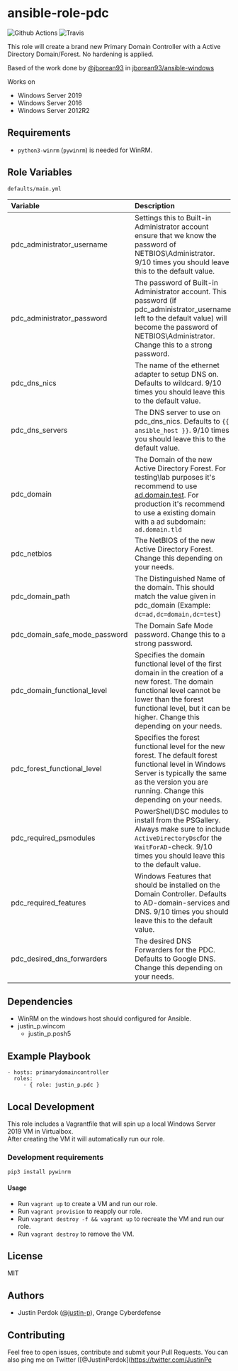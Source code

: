 # ansible-role-pdc

![Github Actions](https://img.shields.io/github/workflow/status/justin-p/ansible-role-pdc/CI?label=Github%20Actions&logo=github&style=flat-square)
![Travis](https://img.shields.io/travis/justin-p/ansible-role-pdc?label=Travis&logo=travis&style=flat-square)

This role will create a brand new Primary Domain Controller with a Active Directory Domain/Forest. No hardening is applied.

Based of the work done by [@jborean93](https://github.com/jborean93) in [jborean93/ansible-windows](https://github.com/jborean93/ansible-windows)

Works on

- Windows Server 2019
- Windows Server 2016
- Windows Server 2012R2

## Requirements

- `python3-winrm` (`pywinrm`) is needed for WinRM.

## Role Variables

`defaults/main.yml`

| Variable                      | Description                                                                                                                                                                                                                                    | Default value                                                                                                                                                   |
| :---------------------------- | :--------------------------------------------------------------------------------------------------------------------------------------------------------------------------------------------------------------------------------------------- | :-------------------------------------------------------------------------------------------------------------------------------------------------------------- |
| pdc_administrator_username    | Settings this to Built-in Administrator account ensure that we know the password of NETBIOS\Administrator. 9/10 times you should leave this to the default value.                                                                              | Administrator                                                                                                                                                   |
| pdc_administrator_password    | The password of Built-in Administrator account. This password (if pdc_administrator_username left to the default value) will become the password of NETBIOS\Administrator. Change this to a strong password.                                   | P@ssw0rd!                                                                                                                                                       |
| pdc_dns_nics                  | The name of the ethernet adapter to setup DNS on. Defaults to wildcard. 9/10 times you should leave this to the default value.                                                                                                                 | \*                                                                                                                                                              |
| pdc_dns_servers               | The DNS server to use on pdc_dns_nics. Defaults to `{{ ansible_host }}`. 9/10 times you should leave this to the default value.                                                                                                                | {{ ansible_host }}                                                                                                                                              |
| pdc_domain                    | The Domain of the new Active Directory Forest. For testing\lab purposes it's recommend to use [ad.domain.test](https://www.wikiwand.com/en/.test). For production it's recommend to use a existing domain with a ad subdomain: `ad.domain.tld` | ad.example.test                                                                                                                                                 |
| pdc_netbios                   | The NetBIOS of the new Active Directory Forest. Change this depending on your needs.                                                                                                                                                           | TEST                                                                                                                                                            |
| pdc_domain_path               | The Distinguished Name of the domain. This should match the value given in pdc_domain (Example: `dc=ad,dc=domain,dc=test`)                                                                                                                     | dc=ad,dc=example,dc=test                                                                                                                                        |
| pdc_domain_safe_mode_password | The Domain Safe Mode password. Change this to a strong password.                                                                                                                                                                               | P@ssw0rd!                                                                                                                                                       |
| pdc_domain_functional_level   | Specifies the domain functional level of the first domain in the creation of a new forest. The domain functional level cannot be lower than the forest functional level, but it can be higher. Change this depending on your needs.            | Default ([Windows2008R2](https://github.com/MicrosoftDocs/windows-powershell-docs/blob/master/docset/windows/addsdeployment/Install-ADDSForest.md#-domainmode)) |
| pdc_forest_functional_level   | Specifies the forest functional level for the new forest. The default forest functional level in Windows Server is typically the same as the version you are running. Change this depending on your needs.                                     | Default ([Windows2008R2](https://github.com/MicrosoftDocs/windows-powershell-docs/blob/master/docset/windows/addsdeployment/Install-ADDSForest.md#-forestmode)) |
| pdc_required_psmodules        | PowerShell/DSC modules to install from the PSGallery. Always make sure to include `ActiveDirectoryDsc`for the `WaitForAD`-check. 9/10 times you should leave this to the default value.                                                        | [xPSDesiredStateConfiguration, NetworkingDsc, ComputerManagementDsc, ActiveDirectoryDsc]                                                                        |
| pdc_required_features         | Windows Features that should be installed on the Domain Controller. Defaults to AD-domain-services and DNS. 9/10 times you should leave this to the default value.                                                                             | ["AD-domain-services", "DNS"]                                                                                                                                   |
| pdc_desired_dns_forwarders    | The desired DNS Forwarders for the PDC. Defaults to Google DNS. Change this depending on your needs.                                                                                                                                           | ["8.8.8.8", "8.8.4.4"]                                                                                                                                          |

## Dependencies

- WinRM on the windows host should configured for Ansible.
- justin_p.wincom
  - justin_p.posh5

## Example Playbook

    - hosts: primarydomaincontroller
      roles:
         - { role: justin_p.pdc }

## Local Development

This role includes a Vagrantfile that will spin up a local Windows Server 2019 VM in Virtualbox.  
After creating the VM it will automatically run our role.

### Development requirements

`pip3 install pywinrm`

#### Usage

- Run `vagrant up` to create a VM and run our role.
- Run `vagrant provision` to reapply our role.
- Run `vagrant destroy -f && vagrant up` to recreate the VM and run our role.
- Run `vagrant destroy` to remove the VM.

## License

MIT

## Authors

- Justin Perdok ([@justin-p](https://github.com/justin-p/)), Orange Cyberdefense

## Contributing

Feel free to open issues, contribute and submit your Pull Requests. You can also ping me on Twitter ([@JustinPerdok](https://twitter.com/JustinPe
